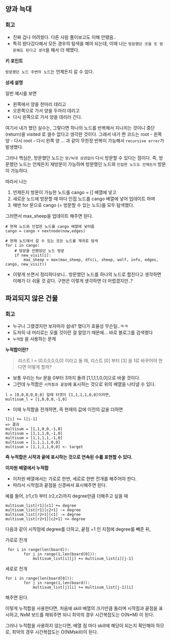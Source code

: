 ## 양과 늑대


### 회고
- 진짜 겁나 어려웠다. 다른 사람 풀이보고도 이해 안됐음.. 
- 특히 왔다갔다해서 모든 경우의 탐색을 해야 되는데, 이때 나는 `방문했던 곳을 또 방문해도 된다고 생각`을 해서 더 헤맸다. 


**키 포인트**


`방문했던 노드 주변의 노드`는 언제든지 갈 수 있다.


**상세 설명**


일번 예시를 보면 
- 왼쪽에서 양을 한마리 데리고
- 오른쪽으로 가서 양을 두마리 데리고
- 다시 왼쪽으로 가서 양을 데리러 간다.


여기서 내가 했던 실수는, 그렇다면 하나의 노드를 반복해서 지나치는 것이니 중단 (return)을 visited 로 셀수 없다고 생각한 것이다. 
그래서 내가 짠 코드는 root - 왼쪽 양 - 다시 root - 다시 왼쪽 양 ... 과 같이 무한정 반복이 가능해서 `recursive error`가 발생했다. 


그러나 핵심은, 방문했던 노드는 `양/늑대 상관없이` 다시 방문할 수 있다는 점이다. 즉, 방문했던 노드는 언제든지 재방문이 가능하며 방문했던 노드와 `인접한 노드도 언제든지` 방문이 가능하다. 


따라서 나는 
1. 언제든지 방문이 가능한 노드를 cango = [] 배열에 넣고
2. 새로운 노드에 방문할 때 마다 인접 노드를 cango 배열에 넣어 업데이트 하며
3. 매번 for 문으로 cango (= 방문할 수 있는 노드)를 모두 탐색했다.

그러면서 max_sheep을 업데이트 해주면 된다. 

```
# 현재 노드와 인접한 노드를 cango 배열에 넣어줌
cango = cango + nextnode(now,edges)

# 현재 노드에서 갈 수 있는 모든 노드를 재귀로 탐색 
for i in cango:
    # 방문을 안했었던 노드 방문
    if new_visit[i]:
        max_sheep = max(max_sheep, dfs(i, sheep, wolf, info, edges, cango, new_visit))
```

- 이렇게 쓰면서 정리하다보니.. 방문했던 노드를 하나의 노드로 합친다고 생각하면 이해가 더 쉬울 것 같다. 구현은 이렇게 생각하면 더 어렵겠지만..? 




## 파괴되지 않은 건물


### 회고 
- 누구나 그랬겠지만 보자마자 쉽네? 했다가 효율성 무슨일..ㅋㅋ 
- 도저히 내 머리로는 모를 것이란 걸 알았기 때문에... 바로 블로그를 검색했다
- `누적합` 을 사용하는 문제


**누적합이란?**
> 리스트 l = [0,0,0,0,0,0] 이라고 둘 때,  리스트 [0] 부터 [3] 을 1로 바꾸어야 한다면 어떻게 할까? 
- 보통 우리는 for 문을 0부터 3까지 돌려 [1,1,1,1,0,0]으로 바꿀 것이다.
- 그런데 누적합은 `시작점과 끝점`에 표시하는 것으로 위의 배열을 나타낼 수 있다. 

```
l = [0,0,0,0,0,0] 일때 타겟이 [1,1,1,1,0,0]이라면,  
multisum_l = [1,0,0,0,-1,0] 
```
- 이때 누적합을 전개하면, 즉 현재의 값에 이전의 값을 더하면
```
l[i] += l[i-1] 
=> 결과
multisum = [1,1,0,0,-1,0]
multisum = [1,1,1,0,-1,0]
multisum = [1,1,1,1,-1,0]
multisum = [1,1,1,1,0,0]
multisum = [1,1,1,1,0,0] <- target
```


**즉 누적합은 시작과 끝에 표시하는 것으로 연속된 수를 표현할 수 있다.**


**이차원 배열에서 누적합**
- 이차원 배열에서는 가로로 한번, 세로로 한번 전개를 해주어야 한다. 
- 따라서 시작점과 끝점을 신경써서 표시해주면 된다. 


예를 들어, (r1,c1) 부터 (r2,c2)까지 degree만큼 더해주고 싶을 때
```
multisum_list[r1][c1] += degree 
multisum_list[r1][c2+1] -= degree    
multisum_list[r2+1][c1] -= degree    
multisum_list[r2+1][c2+1] += degree
```
다음과 같이 시작점에 degree를 더하고, 끝점 +1 인 지점에 degree를 빼준 뒤,


가로로 전개
```
 for i in range(len(board)):
        for j in range(1,len(board[0])):
            multisum_list[i][j] += multisum_list[i][j-1]
```


세로로 전개
```
for i in range(len(board[0])):
        for j in range(1,len(board)):
            multisum_list[j][i] += multisum_list[j-1][i]
```
해주면 된다. 


이렇게 누적합을 사용한다면, 처음에 skill 배열의 크기만큼 돌리며 시작점과 끝점을 표시하고, NxM 보드를 채워주면 되니 최악의 경우 시간복잡도는 O(N*M) 이 된다. 


그러나 누적합을 사용하지 않는다면, 배열 점 마다 skill에 해당이 되는지 확인해야 하므로, 최악의 경우 시간복잡도는 O(N*M*skill)이 된다. 
